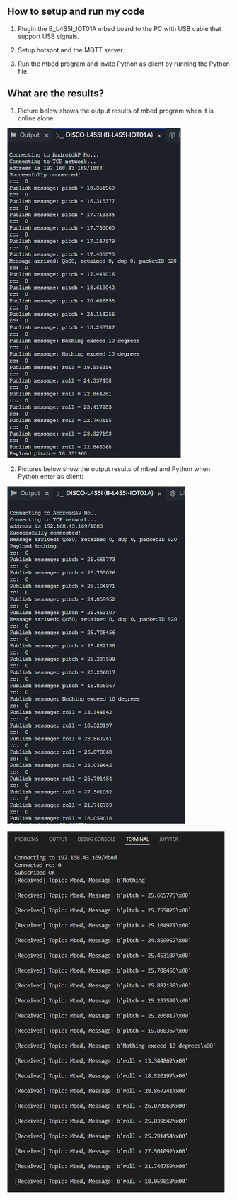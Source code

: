 ## How to setup and run my code
1. Plugin the B_L4S5I_IOT01A mbed board to the PC with USB cable that support USB signals.

2. Setup hotspot and the MQTT server.
   
3. Run the mbed program and invite Python as client by running the Python file.

## What are the results?
1. Picture below shows the output results of mbed program when it is online alone:

  ![](https://github.com/lum33/hw4-2/blob/main/folder/4-2-1%20result.JPG)

2. Pictures below show the output results of mbed and Python when Python enter as client:

  ![](https://github.com/lum33/hw4-2/blob/main/folder/4-2-2%20result.JPG)

  ![](https://github.com/lum33/hw4-2/blob/main/folder/4-2-2%20pythonresult.JPG)

